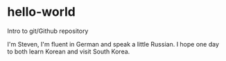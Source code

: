 # hello-world
Intro to git/Github repository

I'm Steven, I'm fluent in German and speak a little Russian.
I hope one day to both learn Korean and visit South Korea.
